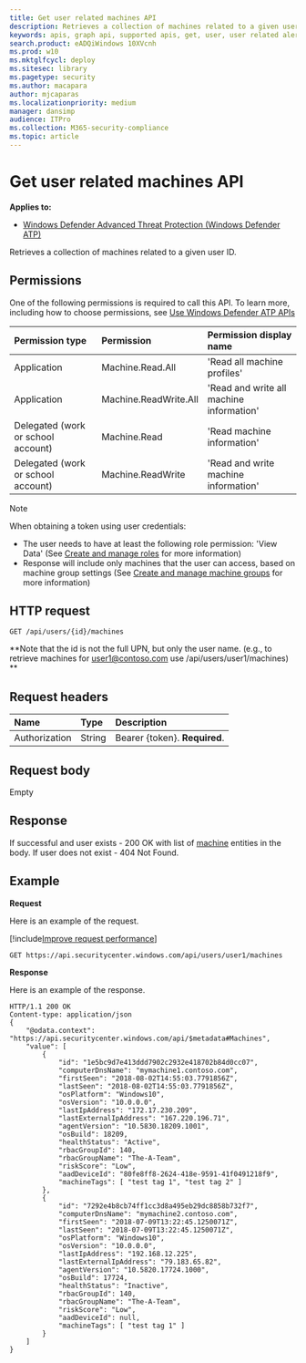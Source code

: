 ```yaml
---
title: Get user related machines API
description: Retrieves a collection of machines related to a given user ID.
keywords: apis, graph api, supported apis, get, user, user related alerts
search.product: eADQiWindows 10XVcnh
ms.prod: w10
ms.mktglfcycl: deploy
ms.sitesec: library
ms.pagetype: security
ms.author: macapara
author: mjcaparas
ms.localizationpriority: medium
manager: dansimp
audience: ITPro
ms.collection: M365-security-compliance 
ms.topic: article
---
```


# Get user related machines API
**Applies to:**
- [Windows Defender Advanced Threat Protection (Windows Defender ATP)](https://go.microsoft.com/fwlink/p/?linkid=2069559)

Retrieves a collection of machines related to a given user ID.

## Permissions
One of the following permissions is required to call this API. To learn more, including how to choose permissions, see [Use Windows Defender ATP APIs](apis-intro.md)

Permission type |	Permission	|	Permission display name
:---|:---|:---
Application |	Machine.Read.All |	'Read all machine profiles'
Application |	Machine.ReadWrite.All |	'Read and write all machine information'
Delegated (work or school account) | Machine.Read | 'Read machine information'
Delegated (work or school account) | Machine.ReadWrite | 'Read and write machine information'

>[!Note]
> When obtaining a token using user credentials:
>- The user needs to have at least the following role permission: 'View Data' (See [Create and manage roles](user-roles-windows-defender-advanced-threat-protection.md) for more information)
>- Response will include only machines that the user can access, based on machine group settings (See [Create and manage machine groups](machine-groups-windows-defender-advanced-threat-protection.md) for more information)

## HTTP request
```
GET /api/users/{id}/machines
```

**Note that the id is not the full UPN, but only the user name. (e.g., to retrieve machines for user1@contoso.com use /api/users/user1/machines) **


## Request headers

Name | Type | Description
:---|:---|:---
Authorization | String | Bearer {token}. **Required**.


## Request body
Empty

## Response
If successful and user exists - 200 OK with list of [machine](machine-windows-defender-advanced-threat-protection-new.md) entities in the body. If user does not exist - 404 Not Found.


## Example

**Request**

Here is an example of the request.

[!include[Improve request performance](improverequestperformance-new.md)]

```
GET https://api.securitycenter.windows.com/api/users/user1/machines
```

**Response**

Here is an example of the response.


```
HTTP/1.1 200 OK
Content-type: application/json
{    
    "@odata.context": "https://api.securitycenter.windows.com/api/$metadata#Machines",
    "value": [
        {
            "id": "1e5bc9d7e413ddd7902c2932e418702b84d0cc07",
            "computerDnsName": "mymachine1.contoso.com",
            "firstSeen": "2018-08-02T14:55:03.7791856Z",
			"lastSeen": "2018-08-02T14:55:03.7791856Z",
            "osPlatform": "Windows10",
            "osVersion": "10.0.0.0",
            "lastIpAddress": "172.17.230.209",
            "lastExternalIpAddress": "167.220.196.71",
            "agentVersion": "10.5830.18209.1001",
            "osBuild": 18209,
            "healthStatus": "Active",
            "rbacGroupId": 140,
			"rbacGroupName": "The-A-Team",
            "riskScore": "Low",
            "aadDeviceId": "80fe8ff8-2624-418e-9591-41f0491218f9",
			"machineTags": [ "test tag 1", "test tag 2" ]
        },
        {
            "id": "7292e4b8cb74ff1cc3d8a495eb29dc8858b732f7",
            "computerDnsName": "mymachine2.contoso.com",
            "firstSeen": "2018-07-09T13:22:45.1250071Z",
			"lastSeen": "2018-07-09T13:22:45.1250071Z",
            "osPlatform": "Windows10",
            "osVersion": "10.0.0.0",
            "lastIpAddress": "192.168.12.225",
            "lastExternalIpAddress": "79.183.65.82",
            "agentVersion": "10.5820.17724.1000",
            "osBuild": 17724,
            "healthStatus": "Inactive",
			"rbacGroupId": 140,
			"rbacGroupName": "The-A-Team",
            "riskScore": "Low",
            "aadDeviceId": null,
			"machineTags": [ "test tag 1" ]
        }
    ]
}
```
